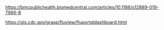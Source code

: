 
https://bmcpublichealth.biomedcentral.com/articles/10.1186/s12889-019-7966-8

https://gis.cdc.gov/grasp/fluview/fluportaldashboard.html
